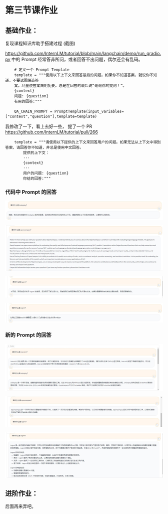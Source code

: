 # 第三节课作业

## 基础作业：

复现课程知识库助手搭建过程 (截图)

https://github.com/InternLM/tutorial/blob/main/langchain/demo/run_gradio.py 中的 Prompt 经常答非所问，或者回答不出问题，偶尔还会有乱码。

```
    # 定义一个 Prompt Template
    template = """使用以下上下文来回答最后的问题。如果你不知道答案，就说你不知道，不要试图编造答
    案。尽量使答案简明扼要。总是在回答的最后说“谢谢你的提问！”。
    {context}
    问题: {question}
    有用的回答:"""

    QA_CHAIN_PROMPT = PromptTemplate(input_variables=["context","question"],template=template)
```

我修改了一下，看上去好一些， 提了一个 PR https://github.com/InternLM/tutorial/pull/266
```
    template = """请使用以下提供的上下文来回答用户的问题。如果无法从上下文中得到答案，请回答你不知道，并总是使用中文回答。
        提供的上下文：
        ···
        {context}
        ···
        用户的问题: {question}
        你给的回答:"""
```


### 代码中 Prompt 的回答

![](./assets/langchain_chatglm_old1.JPG)

![](./assets/langchain_chatglm_old2.JPG)

![](./assets/langchain_chatglm_old3.JPG)

![](./assets/langchain_chatglm_bad1.JPG)

### 新的 Prompt 的回答

![](./assets/langchain_chatglm1.JPG)

![](./assets/langchain_chatglm2.JPG)

![](./assets/langchain_chatglm3.JPG)

## 进阶作业：

后面再来弄吧。